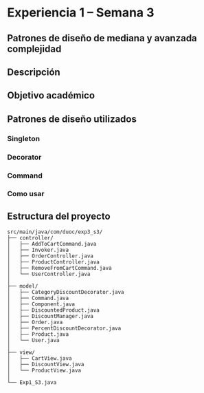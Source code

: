 # Experiencia 1 – Semana 3 
## Patrones de diseño de mediana y avanzada complejidad

## Descripción

## Objetivo académico

## Patrones de diseño utilizados

### Singleton

### Decorator

### Command

### Como usar

## Estructura del proyecto
```
src/main/java/com/duoc/exp3_s3/
├── controller/
│   ├── AddToCartCommand.java
│   ├── Invoker.java
│   ├── OrderController.java
│   ├── ProductController.java
│   ├── RemoveFromCartCommand.java
│   └── UserController.java
│
├── model/
│   ├── CategoryDiscountDecorator.java
│   ├── Command.java
│   ├── Component.java
│   ├── DiscountedProduct.java
│   ├── DiscountManager.java
│   ├── Order.java
│   ├── PercentDiscountDecorator.java
│   ├── Product.java
│   └── User.java
│
├── view/
│   ├── CartView.java
│   ├── DiscountView.java
│   └── ProductView.java
│
└── Exp1_S3.java
```